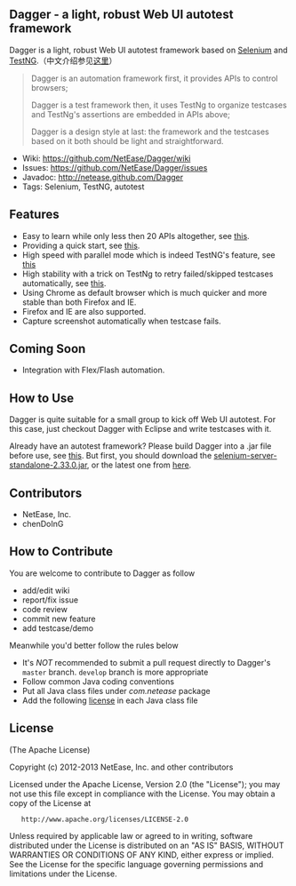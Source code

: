 ## Dagger - a light, robust Web UI autotest framework

Dagger is a light, robust Web UI autotest framework based on [Selenium](http://seleniumhq.org/) and [TestNG](http://testng.org/doc/index.html).（中文介绍参见[这里](https://github.com/NetEase/Dagger/wiki/Dagger)）

> Dagger is an automation framework first, it provides APIs to control browsers;
> 
> Dagger is a test framework then, it uses TestNg to organize testcases and TestNg's assertions are embedded in APIs above;
> 
> Dagger is a design style at last: the framework and the testcases based on it both should be light and straightforward.

* Wiki: <https://github.com/NetEase/Dagger/wiki>
* Issues: <https://github.com/NetEase/Dagger/issues>
* Javadoc: <http://netease.github.com/Dagger>
* Tags: Selenium, TestNG, autotest

## Features

* Easy to learn while only less then 20 APIs altogether, see [this](http://netease.github.com/Dagger/classcom_1_1netease_1_1dagger_1_1_browser_emulator.html).
* Providing a quick start, see [this](https://github.com/NetEase/Dagger/wiki/Quick-Start).
* High speed with parallel mode which is indeed TestNG's feature, see [this](https://github.com/NetEase/Dagger/wiki/Parallel-Mode)
* High stability with a trick on TestNg to retry failed/skipped testcases automatically, see [this](https://github.com/NetEase/Dagger/wiki/Retry-Failed-Or-Skipped-Testcases).
* Using Chrome as default browser which is much quicker and more stable than both Firefox and IE. 
* Firefox and IE are also supported.
* Capture screenshot automatically when testcase fails.

## Coming Soon

* Integration with Flex/Flash automation.

## How to Use

Dagger is quite suitable for a small group to kick off Web UI autotest. For this case, just checkout Dagger with Eclipse and write testcases with it.

Already have an autotest framework? Please build Dagger into a .jar file before use, see [this](https://github.com/NetEase/Dagger/wiki/FAQ). 
But first, you should download the [selenium-server-standalone-2.33.0.jar](https://selenium.googlecode.com/files/selenium-server-standalone-2.33.0.jar), or the latest one from [here](https://code.google.com/p/selenium/downloads/list).

## Contributors

* NetEase, Inc.
* chenDoInG

## How to Contribute

You are welcome to contribute to Dagger as follow

* add/edit wiki
* report/fix issue
* code review
* commit new feature
* add testcase/demo

Meanwhile you'd better follow the rules below

* It's *NOT* recommended to submit a pull request directly to Dagger's `master` branch. `develop` branch is more appropriate
* Follow common Java coding conventions
* Put all Java class files under *com.netease* package
* Add the following [license](#license) in each Java class file

## License

(The Apache License)

Copyright (c) 2012-2013 NetEase, Inc. and other contributors

Licensed under the Apache License, Version 2.0 (the "License"); you may not use this file except in compliance with the License. You may obtain a copy of the License at

       http://www.apache.org/licenses/LICENSE-2.0

Unless required by applicable law or agreed to in writing, software distributed under the License is distributed on an "AS IS" BASIS, WITHOUT WARRANTIES OR CONDITIONS OF ANY KIND, either express or implied. See the License for the specific language governing permissions and limitations under the License.
